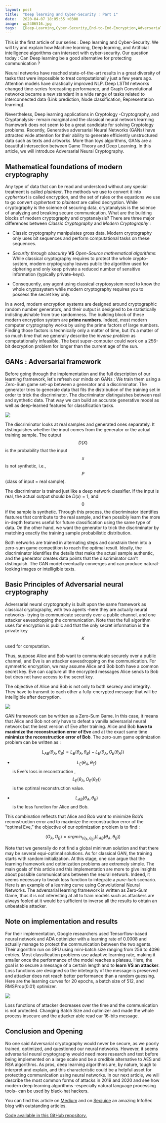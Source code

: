 ```yaml
---
layout: post
title:  "Deep learning and Cyber-Security : Part 1"
date:   2020-04-07 18:05:55 +0300
image:  wp2406516.jpg
tags:   [Deep-Learning,Cyber-Security,End-to-End-Encryption,Adversarial-neural-networks]
---
```


This is the first article of our series : Deep learning and Cyber-Security. We will try and explain how Machine learning, Deep learning, and Artificial intelligence algorithms can intersect with cyber-security. Our question today : Can Deep learning be a good alternative for protecting communication ?

Neural networks have reached state-of-the-art results in a great diversity of tasks that were impossible to treat computationally just a few years ago. Attention models have drastically improved NLP. Deep LSTM networks changed time-series forecasting performance, and Graph Convolutional networks became a new standard in a wide range of tasks related to interconnected data (Link prediction, Node classification, Representation learning).

Nevertheless, Deep learning applications in Cryptology -Cryptography, and Cryptanalysis- remain marginal and the classical neural network learning framework does not seem to be a great candidate for solving Cryptology problems. Recently, Generative adversarial Neural Networks (GANs) have attracted wide attention for their ability to generate efficiently unstructured data such as texts and artworks. More than toys algorithms, GANs are a beautiful intersection between Game Theory and Deep Learning. In this article, we will introduce Adversarial Neural Cryptography.


## Mathematical foundations of modern cryptography

Any type of data that can be read and understood without any special treatment is called *plaintext*. The methods we use to convert it into *cyphertext* is called encryption, and the set of rules or the equations we use to go convert *cyphertext* to *plaintext* are called decryption. While cryptography is the science of securing data, cryptanalysis is the science of analyzing and breaking secure communication. What are the building blocks of modern cryptography and cryptanalysis? There are three major differences between *Classic Cryptography* and *Modern Cryptography* :

* Classic cryptography manipulates gross data. Modern cryptography only uses bit sequences and perform computational tasks on these sequences.

* *Security through obscurity* **VS** *Open-Source mathematical algorithms*: While classical cryptography requires to protect the whole crypto-system, modern cryptography leaves public the algorithm used for ciphering and only keep private a reduced number of sensitive information (typically private-keys).

* Consequently, any agent using classical cryptosystem need to know the whole cryptosystem while modern cryptography requires you to possess the secret key only.

In a word, modern encryption systems are designed around cryptographic random number generators, and their output is designed to be statistically indistinguishable from true randomness. The building block of these modern encryption system are **prime numbers**. Indeed, most modern computer cryptography works by using the prime factors of large numbers. Finding those factors is technically only a matter of time, but it’s a matter of so much time that we generally describe the *inverse problem* as computationally infeasible. The best super-computer could work on a 256-bit decryption problem for longer than the current age of the sun.


## GANs : Adversarial framework

Before going through the implementation and the full description of our learning framework, let's refresh our minds on GANs :
We train them using a Zero-Sum game set-up between a generator and a discriminator. The generator tries to generate data that fits the distribution of the training set in order to trick the discriminator. The discriminator distinguishes between real and synthetic data. That way we can build an accurate generative model as well as deep-learned features for classification tasks.

![](/img/pl.png)

The discriminator looks at real samples and generated ones separately. It distinguishes whether the input comes from the generator or the actual training sample. The output $$D(X)$$ is the probability that the input $$x$$ is not synthetic,  i.e., $$P$$(class of input = real sample).

The discriminator is trained just like a deep network classifier. If the input is real, the actual output should be $D(x)=1$, and $$0$$ if the sample is synthetic. Through this process, the discriminator identifies features that contribute to the real sample, and then possibly learn the more in-depth features useful for future classification using the same type of data.
On the other hand, we want the generator to trick the discriminator by matching exactly the training sample probabilistic distribution.

Both networks are trained in alternating steps and constrain them into a zero-sum game competition to reach the optimal result. Ideally, the discriminator identifies the details that make the actual sample authentic, and the generator creates data points that the discriminator can't distinguish. The GAN model eventually converges and can produce natural-looking images or intelligible texts.

## Basic Principles of Adversarial neural cryptography

Adversarial neural cryptography is built upon the same framework as classical cryptography, with two agents -here they are actually neural networks- trying to communicate securely over a public channel, and one attacker eavesdropping the communication. Note that the full algorithm uses for encryption is public and that the only secret information is the private key $$K$$ used for computation.

Thus, suppose Alice and Bob want to communicate securely over a public channel, and Eve is an attacker eavesdropping on the communication. For symmetric encryption, we may assume Alice and Bob both have a common secret key. Eve can capture all the encrypted messages Alice sends to Bob but does not have access to the secret key.

The objective of Alice and Bob is not only to both secrecy and integrity. They have to transmit to each other a fully-encrypted message that will be intelligible after decryption.

![](/img/gan_f-.png)

GAN framework can be written as a Zero-Sum Game. In this case, it means that Alice and Bob not only have to defeat a vanilla adversarial neural network but the best version of Eve after training. Alice and Bob **have to maximize the reconstruction error of Eve** and at the exact same time  **minimize the reconstruction error of Bob**. The zero-sum game optimization problem can be written as :

$$L_{AB}(θ_A,θ_B) = L_B(θ_A, θ_B) − L_E(θ_A, O_E(θ_A))$$

* $$L_E(θ_A, θ_E)$$ is Eve's loss in reconstruction , $$L_E(θ_A, O_E(θ_E))$$ is the optimal reconstruction value.

* $$L_{AB}(θ_A,θ_B)$$ is the loss function for Alice and Bob.

This combination reflects that Alice and Bob want to minimize Bob’s reconstruction error and to maximize the reconstruction error of the “optimal Eve,” the objective of our optimization problem  is  to find :

$$(O_A, O_B) = argmin_{(θ_A,θ_B)}(L_{AB}(θ_A, θ_B))$$

Note that we generally do not find a global minimum solution and that there may be several equi-optimal solutions. As for classical GAN, the training starts with random initialization. At this stage, one can argue that the learning framework and optimization problems are extremely simple. The main goals of this article and this implementation are more to give insights about possible communications between the neural network. Indeed, it seems necessary to tweak loss function to integrate a *pure-luck* scenario. Here is an example of a learning curve using Convolutional Neural Networks. The adversarial learning framework is written as Zero-Sum Game, thus it is not interesting at all to train models such as attackers are always fooled at it would be sufficient to inverse all the results to obtain an unbeatable attacker.

## Note on implementation and results

For their implementation, Google researchers used Tensorflow-based neural network and ADA optimizier with a learning rate of 0.0008 and actually manage to protect the communication between the two agents. Their algorithm run on GPU using mini-batch size ranging from 256 to 4096 entries. Most classification problems use adaptive learning rate, making it smaller once the performance of the model reaches a plateau. Here, the goal is to secure a message of a certain length and to **learn VS an attacker**. Loss functions are designed so the intetegrity of the message is preserved and attacker does not reach better performance than a random guessing. Here are the learning curves for 20 epochs, a batch size of 512, and RMSProp(0.01) optimizer.

![](/img/lossfinal.png)


Loss functions of attacker decreases over the time and the communication is not protected. Changing Batch Size and optimizer and made the whole process insecure and the attacker able read our 16-bits message.

## Conclusion and Opening

No one said Adversarial cryptography would never be secure, as we poorly trained, optimized, and questioned our neural networks. However, it seems adversarial neural cryptography would need more research and test before being implemented on a large scale and be a credible alternative to AES and RSA algorithms. As pros, deep learning algorithms are, by nature, tough to interpret and explain, and this characteristic could be a helpful asset for protecting communication using neural networks.
In our next article, we will describe the most common forms of attacks in 2019 and 2020 and see how modern deep learning algorithms -especially natural language processing tools- can be used by black-hat hackers.

You can find this article on [Medium](https://medium.com/@jct94/deep-learning-and-cyber-security-part-1-5-7ff4d479d56c)
and on [Secjuice](https://www.secjuice.com/) an amazing InfoSec blog with outstanding articles.

[Code available in this GitHub repository.](https://github.com/quantrack/qt_blog-neural_cryptography)
